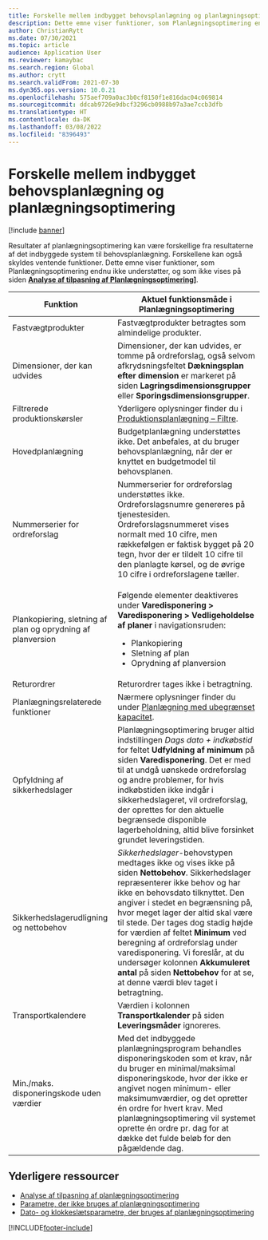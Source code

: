 ```yaml
---
title: Forskelle mellem indbygget behovsplanlægning og planlægningsoptimering
description: Dette emne viser funktioner, som Planlægningsoptimering endnu ikke understøtter, og som ikke vises på siden for analyse af tilpasning af Planlægningsoptimering.
author: ChristianRytt
ms.date: 07/30/2021
ms.topic: article
audience: Application User
ms.reviewer: kamaybac
ms.search.region: Global
ms.author: crytt
ms.search.validFrom: 2021-07-30
ms.dyn365.ops.version: 10.0.21
ms.openlocfilehash: 575aef709a0ac3b0cf8150f1e816dac04c069814
ms.sourcegitcommit: ddcab9726e9dbcf3296cb0988b97a3ae7ccb3dfb
ms.translationtype: HT
ms.contentlocale: da-DK
ms.lasthandoff: 03/08/2022
ms.locfileid: "8396493"
---
```

# <a name="differences-between-built-in-master-planning-and-planning-optimization"></a>Forskelle mellem indbygget behovsplanlægning og planlægningsoptimering

[!include [banner](../../includes/banner.md)]

Resultater af planlægningsoptimering kan være forskellige fra resultaterne af det indbyggede system til behovsplanlægning. Forskellene kan også skyldes ventende funktioner. Dette emne viser funktioner, som Planlægningsoptimering endnu ikke understøtter, og som ikke vises på siden **[Analyse af tilpasning af Planlægningsoptimering](planning-optimization-fit-analysis.md)]**.

| Funktion | Aktuel funktionsmåde i Planlægningsoptimering |
|---|---|
| Fastvægtprodukter | Fastvægtprodukter betragtes som almindelige produkter.|
| Dimensioner, der kan udvides | Dimensioner, der kan udvides, er tomme på ordreforslag, også selvom afkrydsningsfeltet **Dækningsplan efter dimension** er markeret på siden **Lagringsdimensionsgrupper** eller **Sporingsdimensionsgrupper**. |
| Filtrerede produktionskørsler | Yderligere oplysninger finder du i [Produktionsplanlægning – Filtre](production-planning.md#filters). |
| Hovedplanlægning | Budgetplanlægning understøttes ikke. Det anbefales, at du bruger behovsplanlægning, når der er knyttet en budgetmodel til behovsplanen. |
| Nummerserier for ordreforslag | Nummerserier for ordreforslag understøttes ikke. Ordreforslagsnumre genereres på tjenestesiden. Ordreforslagsnummeret vises normalt med 10 cifre, men rækkefølgen er faktisk bygget på 20 tegn, hvor der er tildelt 10 cifre til den planlagte kørsel, og de øvrige 10 cifre i ordreforslagene tæller. |
| Plankopiering, sletning af plan og oprydning af planversion | <p>Følgende elementer deaktiveres under **Varedisponering \> Varedisponering \> Vedligeholdelse af planer** i navigationsruden:</p><ul><li>Plankopiering</li><li>Sletning af plan</li><li>Oprydning af planversion</li></ul> |
| Returordrer | Returordrer tages ikke i betragtning. |
| Planlægningsrelaterede funktioner | Nærmere oplysninger finder du under [Planlægning med ubegrænset kapacitet](infinite-capacity-planning.md#limitations). |
| Opfyldning af sikkerhedslager | Planlægningsoptimering bruger altid indstillingen *Dags dato + indkøbstid* for feltet **Udfyldning af minimum** på siden **Varedisponering**. Det er med til at undgå uønskede ordreforslag og andre problemer, for hvis indkøbstiden ikke indgår i sikkerhedslageret, vil ordreforslag, der oprettes for den aktuelle begrænsede disponible lagerbeholdning, altid blive forsinket grundet leveringstiden. |
| Sikkerhedslagerudligning og nettobehov | *Sikkerhedslager*-behovstypen medtages ikke og vises ikke på siden **Nettobehov**. Sikkerhedslager repræsenterer ikke behov og har ikke en behovsdato tilknyttet. Den angiver i stedet en begrænsning på, hvor meget lager der altid skal være til stede. Der tages dog stadig højde for værdien af feltet **Minimum** ved beregning af ordreforslag under varedisponering. Vi foreslår, at du undersøger kolonnen **Akkumuleret antal** på siden **Nettobehov** for at se, at denne værdi blev taget i betragtning. |
| Transportkalendere | Værdien i kolonnen **Transportkalender** på siden **Leveringsmåder** ignoreres. |
| Min./maks. disponeringskode uden værdier| Med det indbyggede planlægningsprogram behandles disponeringskoden som et krav, når du bruger en minimal/maksimal disponeringskode, hvor der ikke er angivet nogen minimum- eller maksimumværdier, og det opretter én ordre for hvert krav. Med planlægningsoptimering vil systemet oprette én ordre pr. dag for at dække det fulde beløb for den pågældende dag.  |

## <a name="additional-resources"></a>Yderligere ressourcer

- [Analyse af tilpasning af planlægningsoptimering](planning-optimization-fit-analysis.md)
- [Parametre, der ikke bruges af planlægningsoptimering](not-used-parameters.md)
- [Dato- og klokkeslætsparametre, der bruges af planlægningsoptimering](date-time-used.md)

[!INCLUDE[footer-include](../../../includes/footer-banner.md)]

